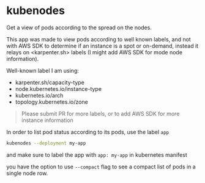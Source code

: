 # kubenodes

Get a view of pods according to the spread on the nodes.

This app was made to view pods according to well known labels, and not with AWS SDK to determine if an instance is a spot or on-demand, instead it relays on <karpenter.sh> labels (I might add AWS SDK for mode node information).

Well-known label I am using:

- karpenter.sh/capacity-type
- node.kubernetes.io/instance-type
- kubernetes.io/arch
- topology.kubernetes.io/zone

>Please submit PR for more labels, or to add AWS SDK for more instance information

In order to list pod status according to its pods, use the label `app`

```bash
kubenodes --deployment my-app
```

and make sure to label the app with `app: my-app` in kubernetes manifest

you have the option to use `--compact` flag to see a compact list of pods in a single node row.
